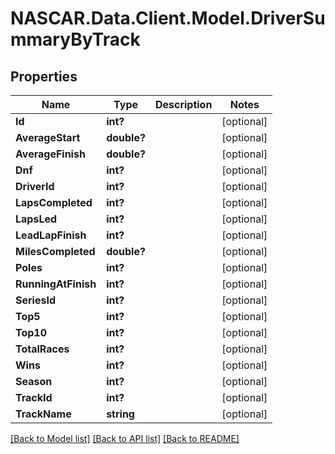 # NASCAR.Data.Client.Model.DriverSummaryByTrack
## Properties

Name | Type | Description | Notes
------------ | ------------- | ------------- | -------------
**Id** | **int?** |  | [optional] 
**AverageStart** | **double?** |  | [optional] 
**AverageFinish** | **double?** |  | [optional] 
**Dnf** | **int?** |  | [optional] 
**DriverId** | **int?** |  | [optional] 
**LapsCompleted** | **int?** |  | [optional] 
**LapsLed** | **int?** |  | [optional] 
**LeadLapFinish** | **int?** |  | [optional] 
**MilesCompleted** | **double?** |  | [optional] 
**Poles** | **int?** |  | [optional] 
**RunningAtFinish** | **int?** |  | [optional] 
**SeriesId** | **int?** |  | [optional] 
**Top5** | **int?** |  | [optional] 
**Top10** | **int?** |  | [optional] 
**TotalRaces** | **int?** |  | [optional] 
**Wins** | **int?** |  | [optional] 
**Season** | **int?** |  | [optional] 
**TrackId** | **int?** |  | [optional] 
**TrackName** | **string** |  | [optional] 

[[Back to Model list]](../README.md#documentation-for-models) [[Back to API list]](../README.md#documentation-for-api-endpoints) [[Back to README]](../README.md)

